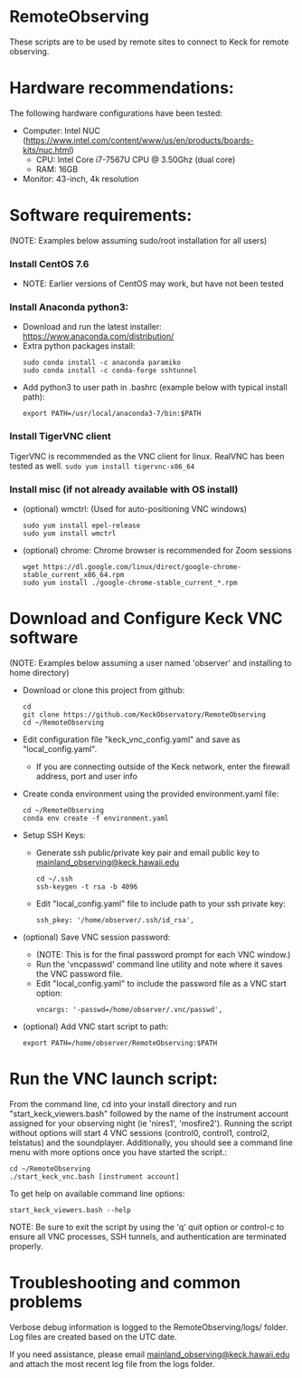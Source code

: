 # RemoteObserving

These scripts are to be used by remote sites to connect to Keck for remote observing.


# Hardware recommendations:

The following hardware configurations have been tested:

- Computer: Intel NUC (https://www.intel.com/content/www/us/en/products/boards-kits/nuc.html)
    - CPU: Intel Core i7-7567U CPU @ 3.50Ghz (dual core)
    - RAM: 16GB
- Monitor: 43-inch, 4k resolution


# Software requirements:
(NOTE: Examples below assuming sudo/root installation for all users)

### Install CentOS 7.6
- NOTE: Earlier versions of CentOS may work, but have not been tested

### Install Anaconda python3:
- Download and run the latest installer: https://www.anaconda.com/distribution/
- Extra python packages install:
    ```
    sudo conda install -c anaconda paramiko 
    sudo conda install -c conda-forge sshtunnel
    ```
- Add python3 to user path in .bashrc (example below with typical install path):
    ```
    export PATH=/usr/local/anaconda3-7/bin:$PATH
    ```

### Install TigerVNC client
TigerVNC is recommended as the VNC client for linux.  RealVNC has been tested as well.
    ```
    sudo yum install tigervnc-x86_64
    ```

### Install misc (if not already available with OS install)
- (optional) wmctrl:
    (Used for auto-positioning VNC windows)
    ```
    sudo yum install epel-release 
    sudo yum install wmctrl
    ```
- (optional) chrome: 
    Chrome browser is recommended for Zoom sessions
    ```
    wget https://dl.google.com/linux/direct/google-chrome-stable_current_x86_64.rpm
    sudo yum install ./google-chrome-stable_current_*.rpm
    ```

# Download and Configure Keck VNC software
(NOTE: Examples below assuming a user named 'observer' and installing to home directory)

- Download or clone this project from github: 
    ```
    cd
    git clone https://github.com/KeckObservatory/RemoteObserving
    cd ~/RemoteObserving
    ```
- Edit configuration file "keck_vnc_config.yaml" and save as "local_config.yaml".
    - If you are connecting outside of the Keck network, enter the firewall address, port and user info
    
- Create conda environment using the provided environment.yaml file:
    ```
    cd ~/RemoteObserving
    conda env create -f environment.yaml
    ```
    
- Setup SSH Keys:
    - Generate ssh public/private key pair and email public key to mainland_observing@keck.hawaii.edu
        ```
        cd ~/.ssh
        ssh-keygen -t rsa -b 4096
        ```
    - Edit "local_config.yaml" file to include path to your ssh private key:
        ```
        ssh_pkey: '/home/observer/.ssh/id_rsa',
        ```
- (optional) Save VNC session password:
    - (NOTE: This is for the final password prompt for each VNC window.)
    - Run the 'vncpasswd' command line utility and note where it saves the VNC password file.
    - Edit "local_config.yaml" to include the password file as a VNC start option:
        ```
        vncargs: '-passwd=/home/observer/.vnc/passwd',
        ```
- (optional) Add VNC start script to path:
    ```
    export PATH=/home/observer/RemoteObserving:$PATH
    ```
        
        
# Run the VNC launch script:
From the command line, cd into your install directory and run "start_keck_viewers.bash" followed by the name of the instrument account assigned for your observing night (ie 'nires1', 'mosfire2').  Running the script without options will start 4 VNC sessions (control0, control1, control2, telstatus) and the soundplayer. Additionally, you should see a command line menu with more options once you have started the script.:
```
cd ~/RemoteObserving
./start_keck_vnc.bash [instrument account]
```

To get help on available command line options:
```
start_keck_viewers.bash --help
```

NOTE: Be sure to exit the script by using the 'q' quit option or control-c to ensure all VNC processes, SSH tunnels, and authentication are terminated properly.


# Troubleshooting and common problems

Verbose debug information is logged to the RemoteObserving/logs/ folder.  Log files are created based on the UTC date.

If you need assistance, please email mainland_observing@keck.hawaii.edu and attach the most recent log file from the logs folder.


